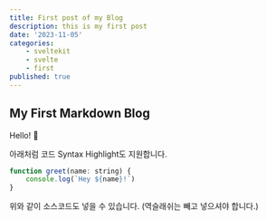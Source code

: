 ```yaml
---
title: First post of my Blog
description: this is my first post
date: '2023-11-05'
categories:
    - sveltekit
    - svelte
    - first
published: true
---
```


## My First Markdown Blog

Hello! 👋

아래처럼 코드 Syntax Highlight도 지원합니다.

```js
function greet(name: string) {
    console.log(`Hey ${name}!`)
}
```

위와 같이 소스코드도 넣을 수 있습니다.
(역슬래쉬는 빼고 넣으셔야 합니다.)
